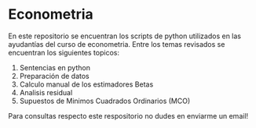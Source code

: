 # Econometria
En este repositorio se encuentran los scripts de python utilizados en las ayudantías del curso de econometria. Entre los temas revisados se encuentran los siguientes topicos:
1) Sentencias en python
2) Preparación de datos
3) Calculo manual de los estimadores Betas
4) Analisis residual
5) Supuestos de Minimos Cuadrados Ordinarios (MCO)

Para consultas respecto este respositorio no dudes en enviarme un email!
